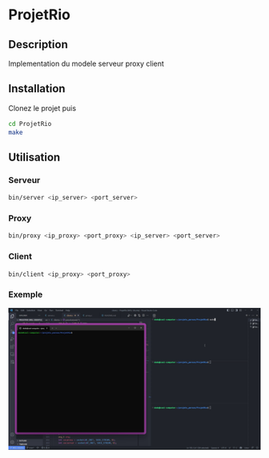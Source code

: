 # ProjetRio
## Description
Implementation du modele serveur proxy client

## Installation
Clonez le projet puis

```bash
cd ProjetRio
make
```

## Utilisation
### Serveur
```bash
bin/server <ip_server> <port_server> 
```
### Proxy
```bash
bin/proxy <ip_proxy> <port_proxy> <ip_server> <port_server>
```
### Client
```bash
bin/client <ip_proxy> <port_proxy>
```

### Exemple

![Demo](.github/assets/demo.gif)
